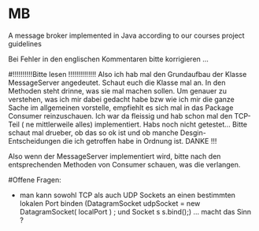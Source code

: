 # MB
A message broker implemented in Java according to our courses project guidelines

Bei Fehler in den englischen Kommentaren bitte korrigieren ... 


#!!!!!!!!!!Bitte lesen !!!!!!!!!!!!!!
Also ich hab mal den Grundaufbau der Klasse MessageServer angedeutet. Schaut euch die Klasse mal an. In den Methoden steht drinne, was sie mal machen sollen. Um genauer zu verstehen, was ich mir dabei gedacht habe bzw wie ich mir die ganze Sache im allgemeinen vorstelle, empfiehlt es sich mal in das Package Consumer reinzuschauen. Ich war da fleissig und hab schon mal den TCP-Teil ( ne mittlerweile alles) implementiert. Habs noch nicht getestet...
Bitte schaut mal drueber, ob das so ok ist und ob manche Desgin-Entscheidungen die ich getroffen habe in Ordnung ist. 
DANKE !!!

Also wenn der MessageServer implementiert wird, bitte nach den entsprechenden Methoden von Consumer schauen, was die verlangen.



#Offene Fragen: 

* man kann sowohl TCP als auch UDP Sockets an einen bestimmten lokalen Port binden (DatagramSocket udpSocket = new DatagramSocket( localPort ) ; und Socket s s.bind();) ... macht das Sinn ?
